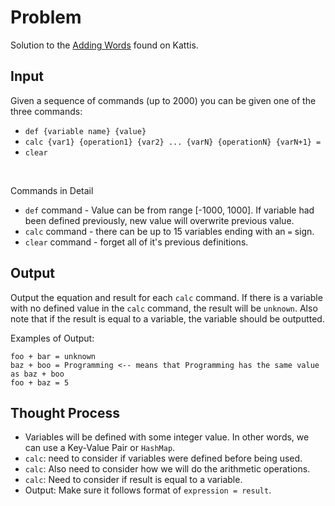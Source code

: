 # Problem 

Solution to the [Adding Words](https://open.kattis.com/problems/addingwords) found on Kattis. 

## Input

Given a sequence of commands (up to 2000) you can be given one of the three commands: 

- `def {variable name} {value}`
- `calc {var1} {operation1} {var2} ... {varN} {operationN} {varN+1} = `
- `clear` 

<br> 

Commands in Detail 
- `def` command - Value can be from range [-1000, 1000]. If variable had been defined previously, new value will overwrite previous value. 
- `calc` command - there can be up to 15 variables ending with an `=` sign. 
- `clear` command - forget all of it's previous definitions. 

## Output

Output the equation and result for each `calc` command. If there is a variable with no defined value in the `calc` command, the result will be `unknown`. Also note that if the result is equal to a variable, the variable should be outputted. 

Examples of Output: 

```
foo + bar = unknown 
baz + boo = Programming <-- means that Programming has the same value as baz + boo
foo + baz = 5
```

## Thought Process

- Variables will be defined with some integer value. In other words, we can use a Key-Value Pair or `HashMap`. 
- `calc`: need to consider if variables were defined before being used. 
- `calc`: Also need to consider how we will do the arithmetic operations. 
- `calc`: Need to consider if result is equal to a variable. 
- Output: Make sure it follows format of `expression = result`. 

